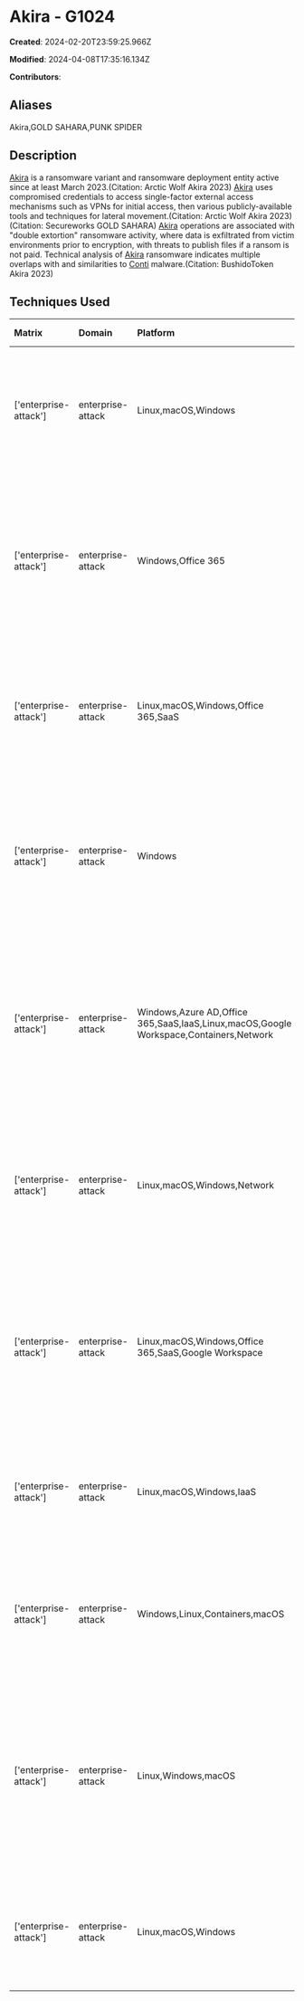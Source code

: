 # Akira - G1024

**Created**: 2024-02-20T23:59:25.966Z

**Modified**: 2024-04-08T17:35:16.134Z

**Contributors**: 

## Aliases

Akira,GOLD SAHARA,PUNK SPIDER

## Description

[Akira](https://attack.mitre.org/groups/G1024) is a ransomware variant and ransomware deployment entity active since at least March 2023.(Citation: Arctic Wolf Akira 2023) [Akira](https://attack.mitre.org/groups/G1024) uses compromised credentials to access single-factor external access mechanisms such as VPNs for initial access, then various publicly-available tools and techniques for lateral movement.(Citation: Arctic Wolf Akira 2023)(Citation: Secureworks GOLD SAHARA) [Akira](https://attack.mitre.org/groups/G1024) operations are associated with "double extortion" ransomware activity, where data is exfiltrated from victim environments prior to encryption, with threats to publish files if a ransom is not paid. Technical analysis of [Akira](https://attack.mitre.org/software/S1129) ransomware indicates multiple overlaps with and similarities to [Conti](https://attack.mitre.org/software/S0575) malware.(Citation: BushidoToken Akira 2023)

## Techniques Used

|Matrix|Domain|Platform|Technique ID|Technique Name|Use|
| :---| :---| :---| :---| :---| :---|
|['enterprise-attack']|enterprise-attack|Linux,macOS,Windows|T1567.002|Exfiltration to Cloud Storage|[Akira](https://attack.mitre.org/groups/G1024) will exfiltrate victim data using applications such as [Rclone](https://attack.mitre.org/software/S1040).(Citation: Secureworks GOLD SAHARA)|
|['enterprise-attack']|enterprise-attack|Windows,Office 365|T1213.002|Sharepoint|[Akira](https://attack.mitre.org/groups/G1024) has accessed and downloaded information stored in SharePoint instances as part of data gathering and exfiltration activity.(Citation: Secureworks GOLD SAHARA)|
|['enterprise-attack']|enterprise-attack|Linux,macOS,Windows,Office 365,SaaS|T1531|Account Access Removal|[Akira](https://attack.mitre.org/groups/G1024) deletes administrator accounts in victim networks prior to encryption.(Citation: Secureworks GOLD SAHARA)|
|['enterprise-attack']|enterprise-attack|Windows|T1482|Domain Trust Discovery|[Akira](https://attack.mitre.org/groups/G1024) uses the built-in [Nltest](https://attack.mitre.org/software/S0359) utility or tools such as [AdFind](https://attack.mitre.org/software/S0552) to enumerate Active Directory trusts in victim environments.(Citation: Arctic Wolf Akira 2023) |
|['enterprise-attack']|enterprise-attack|Windows,Azure AD,Office 365,SaaS,IaaS,Linux,macOS,Google Workspace,Containers,Network|T1078|Valid Accounts|[Akira](https://attack.mitre.org/groups/G1024) uses valid account information to remotely access victim networks, such as VPN credentials.(Citation: Secureworks GOLD SAHARA)(Citation: Arctic Wolf Akira 2023)|
|['enterprise-attack']|enterprise-attack|Linux,macOS,Windows,Network|T1018|Remote System Discovery|[Akira](https://attack.mitre.org/groups/G1024) uses software such as Advanced IP Scanner and MASSCAN to identify remote hosts within victim networks.(Citation: Arctic Wolf Akira 2023)|
|['enterprise-attack']|enterprise-attack|Linux,macOS,Windows,Office 365,SaaS,Google Workspace|T1657|Financial Theft|[Akira](https://attack.mitre.org/groups/G1024) engages in double-extortion ransomware, exfiltrating files then encrypting them, in order to prompt victims to pay a ransom.(Citation: BushidoToken Akira 2023)|
|['enterprise-attack']|enterprise-attack|Linux,macOS,Windows,IaaS|T1486|Data Encrypted for Impact|[Akira](https://attack.mitre.org/groups/G1024) encrypts files in victim environments as part of ransomware operations.(Citation: BushidoToken Akira 2023)|
|['enterprise-attack']|enterprise-attack|Windows,Linux,Containers,macOS|T1133|External Remote Services|[Akira](https://attack.mitre.org/groups/G1024) uses compromised VPN accounts for initial access to victim networks.(Citation: Secureworks GOLD SAHARA)|
|['enterprise-attack']|enterprise-attack|Linux,Windows,macOS|T1219|Remote Access Software|[Akira](https://attack.mitre.org/groups/G1024) uses legitimate utilities such as AnyDesk and PuTTy for maintaining remote access to victim environments.(Citation: Secureworks GOLD SAHARA)(Citation: Arctic Wolf Akira 2023)|
|['enterprise-attack']|enterprise-attack|Linux,macOS,Windows|T1560.001|Archive via Utility|[Akira](https://attack.mitre.org/groups/G1024) uses utilities such as WinRAR to archive data prior to exfiltration.(Citation: Secureworks GOLD SAHARA)|
